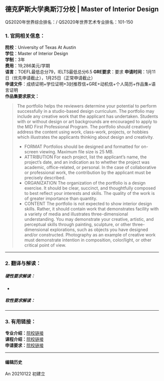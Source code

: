 ## 德克萨斯大学奥斯汀分校 | Master of Interior Design

QS2020年世界综合排名：/
QS2020年世界艺术专业排名：101-150

### 1. 官网相关信息：

**院校**：University of Texas At Austin  
**学位**：Master of Interior Design  
**学制**：3年  
**费用**：19,286美元/学期  
**语言**：TOEFL最低总分79，IELTS最低总分6.5
**GRE要求**：要求
**申请时间**：1月11日（优先申请截止），1月25日（正常申请截止）  
**申请文件**：成绩证明+学位证明+3封推荐信+GRE+动机信+个人简历+作品集+语言证明  
**作品集要求原文：**   
> The portfolio helps the reviewers determine your potential to perform successfully in a studio-based design curriculum. The portfolio may include any creative work that the applicant has undertaken. Students with or without design or art backgrounds are encouraged to apply to the MID First Professional Program. The portfolio should creatively address the content using work, class-work, projects, or hobbies which illustrates the applicants thinking about design and creativity.
> - FORMAT
Portfolios should be designed and formatted for on-screen viewing. Maximum file size is 25 MB.
> - ATTRIBUTION
For each project, list the applicant’s name, the project’s date, and an indication as to whether the project was academic, office-related, or personal. In the case of collaborative or professional work, the contribution by the applicant must be precisely described.
> - ORGANIZATION
The organization of the portfolio is a design exercise. It should be clear, succinct, and thoughtfully composed to best reflect your interests and skills. The quality of the work is of greater importance than quantity.
> - CONTENT
The portfolio is not expected to show interior design skills. Rather, it should contain work that demonstrates facility with a variety of media and illustrates three-dimensional understanding. You may demonstrate your creative, artistic, and perceptual skills through painting, sculpture, or other three-dimensional explorations, such as objects you have designed and/or constructed. Photography as an example of creative work must demonstrate intention in composition, color/light, or other critical point of view.




---


### 2. 翻译与解读：

##### 硬性要求解读：
-



##### 软性要求解读：


---


### 3. 有用链接：

**专业介绍：**[院校链接](https://soa.utexas.edu/programs/interior-design/graduate-degrees)  
**课程介绍：**[院校链接](https://soa.utexas.edu/sites/default/files/MID%20I%20Sample%20Curriculum_1120_v2.pdf)  
**申请要求：**[院校链接](https://soa.utexas.edu/node/6835)



---


#### 编辑历史

An 20210122 初建立

